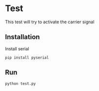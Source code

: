 # Test

This test will try to activate the carrier signal

## Installation

Install serial 

```
pip install pyserial
```

## Run

```
python test.py
```
